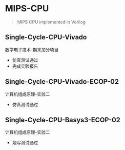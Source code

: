 # MIPS-CPU

> MIPS CPU implemented in Verilog

## Single-Cycle-CPU-Vivado

数字电子技术-期末加分项目

- 仿真测试通过
- 完成实验报告

## Single-Cycle-CPU-Vivado-ECOP-02

计算机组成原理-实验二

- 仿真测试通过

## Single-Cycle-CPU-Basys3-ECOP-02

计算机组成原理-实验二

- 烧写测试通过

